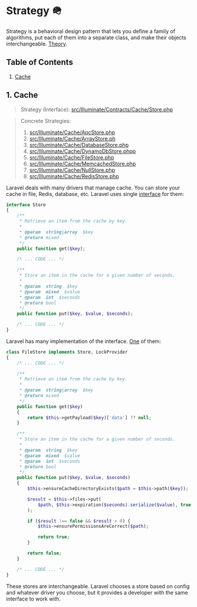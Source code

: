 # Strategy :military_helmet:

Strategy is a behavioral design pattern that lets you define a family of algorithms, put each of them into a separate class, and make their objects interchangeable. [Theory](https://refactoring.guru/design-patterns/strategy).

## Table of Contents

1. [Cache](#1-cache)

## 1. Cache

> Strategy (Interface): [src/Illuminate/Contracts/Cache/Store.php](https://github.com/laravel/framework/blob/5cc435df7a99231b1504f100c9f55e44a08bd210/src/Illuminate/Contracts/Cache/Store.php)

> Concrete Strategies: 
> 1. [scr/Illuminate/Cache/ApcStore.php](https://github.com/laravel/framework/blob/5cc435df7a99231b1504f100c9f55e44a08bd210/src/Illuminate/Cache/ApcStore.php)
> 2. [src/Illuminate/Cache/ArrayStore.ph](https://github.com/laravel/framework/blob/5cc435df7a99231b1504f100c9f55e44a08bd210/src/Illuminate/Cache/ArrayStore.php)
> 3. [src/Illuminate/Cache/DatabaseStore.php](https://github.com/laravel/framework/blob/5cc435df7a99231b1504f100c9f55e44a08bd210/src/Illuminate/Cache/DatabaseStore.php)
> 4. [src/Illuminate/Cache/DynamoDbStore.phpp](https://github.com/laravel/framework/blob/5cc435df7a99231b1504f100c9f55e44a08bd210/src/Illuminate/Cache/DynamoDbStore.php)
> 5. [src/Illuminate/Cache/FileStore.php](https://github.com/laravel/framework/blob/5cc435df7a99231b1504f100c9f55e44a08bd210/src/Illuminate/Cache/FileStore.php)
> 6. [src/Illuminate/Cache/MemcachedStore.php](https://github.com/laravel/framework/blob/5cc435df7a99231b1504f100c9f55e44a08bd210/src/Illuminate/Cache/MemcachedStore.php)
> 7. [src/Illuminate/Cache/NullStore.php](https://github.com/laravel/framework/blob/5cc435df7a99231b1504f100c9f55e44a08bd210/src/Illuminate/Cache/NullStore.php)
> 8. [src/Illuminate/Cache/RedisStore.php](https://github.com/laravel/framework/blob/5cc435df7a99231b1504f100c9f55e44a08bd210/src/Illuminate/Cache/RedisStore.php)

Laravel deals with many drivers that manage cache. You can store your cache in file, Redis, database, etc. Laravel uses single [interface](https://github.com/laravel/framework/blob/5cc435df7a99231b1504f100c9f55e44a08bd210/src/Illuminate/Contracts/Cache/Store.php) for them:

```php
interface Store
{
    /**
     * Retrieve an item from the cache by key.
     *
     * @param  string|array  $key
     * @return mixed
     */
    public function get($key);

    /* ... CODE ... */

    /**
     * Store an item in the cache for a given number of seconds.
     *
     * @param  string  $key
     * @param  mixed  $value
     * @param  int  $seconds
     * @return bool
     */
    public function put($key, $value, $seconds);

    /* ... CODE ... */
}
```

Laravel has many implementation of the interface. [One](https://github.com/laravel/framework/blob/5cc435df7a99231b1504f100c9f55e44a08bd210/src/Illuminate/Cache/FileStore.php) of them:

```php
class FileStore implements Store, LockProvider
{
    /* ... CODE ... */

    /**
     * Retrieve an item from the cache by key.
     *
     * @param  string|array  $key
     * @return mixed
     */
    public function get($key)
    {
        return $this->getPayload($key)['data'] ?? null;
    }

    /**
     * Store an item in the cache for a given number of seconds.
     *
     * @param  string  $key
     * @param  mixed  $value
     * @param  int  $seconds
     * @return bool
     */
    public function put($key, $value, $seconds)
    {
        $this->ensureCacheDirectoryExists($path = $this->path($key));

        $result = $this->files->put(
            $path, $this->expiration($seconds).serialize($value), true
        );

        if ($result !== false && $result > 0) {
            $this->ensurePermissionsAreCorrect($path);

            return true;
        }

        return false;
    }

    /* ... CODE ... */
}
```

These stores are interchangeable. Laravel chooses a store based on config and whatever driver you choose, but it provides a developer with the same interface to work with.
